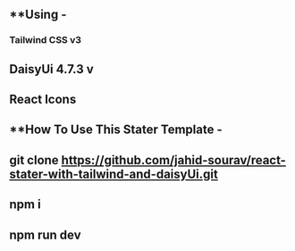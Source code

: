 ## \*\*Using -

### Tailwind CSS v3

## DaisyUi 4.7.3 v

## React Icons

## \*\*How To Use This Stater Template -

## git clone https://github.com/jahid-sourav/react-stater-with-tailwind-and-daisyUi.git

## npm i

## npm run dev
